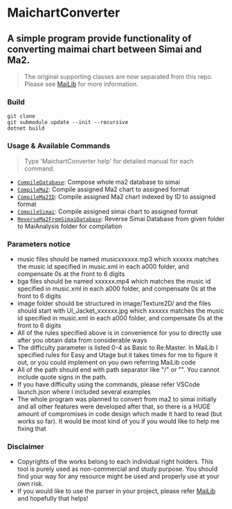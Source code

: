 # MaichartConverter

## A simple program provide functionality of converting maimai chart between Simai and Ma2.

> The original supporting classes are now separated from this repo. Please
> see [MaiLib](https://github.com/Neskol/MaiLib) for more information.

### Build

    git clone
    git submodule update --init --recursive
    dotnet build

### Usage & Available Commands

> Type 'MaichartConverter help' for detailed manual for each command.

- [`CompileDatabase`](./Commands/Manuals/CompileDatabase.md): Compose whole ma2 database to simai
- [`CompileMa2`](./Commands/Manuals/CompileMa2.md): Compile assigned Ma2 chart to assigned format
- [`CompileMa2ID`](./Commands/Manuals/CompileMa2ID.md): Compile assigned Ma2 chart indexed by ID to assigned format
- [`CompileSimai`](./Commands/Manuals/CompileSimai.md): Compile assigned simai chart to assigned format
- [`ReverseMa2FromSimaiDatabase`](./Commands/Manuals/ReverseMa2FromSimaiDatabase.md): Reverse Simai Database from given
  folder to MaiAnalysis folder for compilation

### Parameters notice

- music files should be named musicxxxxxx.mp3 which xxxxxx matches the music id specified in music.xml in each a000
  folder, and compensate 0s at the front to 6 digits
- bga files should be named xxxxxx.mp4 which matches the music id specified in music.xml in each a000 folder, and
  compensate 0s at the front to 6 digits
- image folder should be structured in image/Texture2D/ and the files should start with UI_Jacket_xxxxxx.jpg which
  xxxxxx matches the music id specified in music.xml in each a000 folder, and compensate 0s at the front to 6 digits
- All of the rules specified above is in convenience for you to directly use after you obtain data from considerable
  ways
- The difficulty parameter is listed 0-4 as Basic to Re:Master. In MaiLib I specified rules for Easy and Utage but it
  takes times for me to figure it out, or you could implement on you own referring MaiLib code
- All of the path should end with path separator like "/" or "\". You cannot include quote signs in the path.
- If you have difficulty using the commands, please refer VSCode launch.json where I included several examples
- The whole program was planned to convert from ma2 to simai initially and all other features were developed after that,
  so there is a HUGE amount of compromises in code design which made it hard to read (but works so far). It would be
  most kind of you if you would like to help me fixing that

### Disclaimer

- Copyrights of the works belong to each individual right holders. This tool is purely used as non-commercial and study
  purpose. You should find your way for any resource might be used and properly use at your own risk.
- If you would like to use the parser in your project, please refer [MaiLib](https://github.com/Neskol/MaiLib) and
  hopefully that helps!
